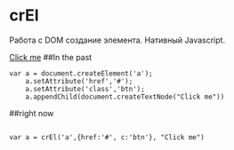 # crEl
Работа с DOM создание элемента. Нативный Javascript.

<a href="#">Click me</a>
##In the past 
```
var a = document.createElement('a');
    a.setAttribute('href','#');
    a.setAttribute('class','btn');
    a.appendChild(document.createTextNode("Click me"))

``` 
##right now 
```

var a = crEl('a',{href:'#', c:'btn'}, "Click me")

```  


